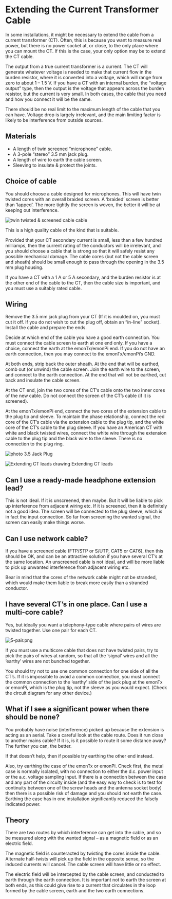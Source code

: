 # Extending the Current Transformer Cable

In some installations, it might be necessary to extend the cable from a current transformer (CT). Often, this is because you want to measure real power, but there is no power socket at, or close, to the only place where you can mount the CT. If this is the case, your only option may be to extend the CT cable.

The output from a true current transformer is a current. The CT will generate whatever voltage is needed to make that current flow in the burden resistor, where it is converted into a voltage, which will range from zero to about 1 – 1.5 V. If you have a CT with an internal burden, the “voltage output” type, then the output is the voltage that appears across the burden resistor, but the current is very small. In both cases, the cable that you need and how you connect it will be the same.

There should be no real limit to the maximum length of the cable that you can have. Voltage drop is largely irrelevant, and the main limiting factor is likely to be interference from outside sources.

## Materials

- A length of twin screened “microphone” cable.
- A 3-pole “stereo” 3.5 mm jack plug.
- A length of wire to earth the cable screen.
- Sleeving to insulate & protect the joints.

## Choice of cable

You should choose a cable designed for microphones. This will have twin twisted cores with an overall braided screen. A ‘braided’ screen is better than ‘lapped’. The more tightly the screen is woven, the better it will be at keeping out interference.

![twin twisted & screened cable cable](files/cable.png)

This is a high quality cable of the kind that is suitable.

Provided that your CT secondary current is small, less than a few hundred milliamps, then the current rating of the conductors will be irrelevant, and you should choose a cable that is strong so that it will safely resist any possible mechanical damage. The cable cores (but not the cable screen and sheath) should be small enough to pass through the opening in the 3.5 mm plug housing.

If you have a CT with a 1 A or 5 A secondary, and the burden resistor is at the other end of the cable to the CT, then the cable size is important, and you must use a suitably rated cable.

## Wiring

Remove the 3.5 mm jack plug from your CT (If it is moulded on, you must cut it off. If you do not wish to cut the plug off, obtain an “in-line” socket).
Install the cable and prepare the ends.

Decide at which end of the cable you have a good earth connection. You must connect the cable screen to earth at one end only. If you have a choice, connect the earth at the emonTx/emonPi end. If you do not have an earth connection, then you may connect to the emonTx/emonPi’s GND.

At both ends, strip back the outer sheath. At the end that will be earthed, comb out (or unwind) the cable screen. Join the earth wire to the screen, and connect to the earth connection. At the end that will not be earthed, cut back and insulate the cable screen.

At the CT end, join the two cores of the CT’s cable onto the two inner cores of the new cable. Do not connect the screen of the CT’s cable (if it is screened).

At the emonTx/emonPi end, connect the two cores of the extension cable to the plug tip and sleeve. To maintain the phase relationship, connect the red core of the CT’s cable via the extension cable to the plug tip, and the white core of the CT’s cable to the plug sleeve. If you have an American CT with white and black twisted wires, connect the white wire through the extension cable to the plug tip and the black wire to the sleeve. There is no connection to the plug ring.

![photo 3.5 Jack Plug](files/3.5-jack-plug.png)

![Extending CT leads drawing Extending CT leads](files/extending-ct-leads.png)

## Can I use a ready-made headphone extension lead?

This is not ideal. If it is unscreened, then maybe. But it will be liable to pick up interference from adjacent wiring etc. If it is screened, then it is definitely not a good idea. The screen will be connected to the plug sleeve, which is in fact the input connection. So far from screening the wanted signal, the screen can easily make things worse.

## Can I use network cable?

If you have a screened cable (FTP/STP or S/UTP, CAT5 or CAT6), then this should be OK, and can be an attractive solution if you have several CT’s at the same location. An unscreened cable is not ideal, and will be more liable to pick up unwanted interference from adjacent wiring etc.

Bear in mind that the cores of the network cable might not be stranded, which would make them liable to break more easily than a stranded conductor.

## I have several CT’s in one place. Can I use a multi-core cable?

Yes, but ideally you want a telephony-type cable where pairs of wires are twisted together. Use one pair for each CT.

![5-pair.png](files/5-pair.png)

If you must use a multicore cable that does not have twisted pairs, try to pick the pairs of wires at random, so that all the ‘signal’ wires and all the ‘earthy’ wires are not bunched together.

You should try not to use one common connection for one side of all the CT’s. If it is impossible to avoid a common connection, you must connect the common connection to the ‘earthy’ side of the jack plug at the emonTx or emonPi, which is the plug tip, not the sleeve as you would expect. (Check the circuit diagram for any other device.)

## What if I see a significant power when there should be none?

You probably have noise (interference) picked up because the extension is acting as an aerial. Take a careful look at the cable route. Does it run close to another mains cable? If it is, is it possible to route it some distance away? The further you can, the better. 

If that doesn’t help, then if possible try earthing the other end instead. 

Also, try earthing the case of the emonTx or emonPi. Check first, the metal case is normally isolated, with no connection to either the d.c. power input or the a.c. voltage sampling input. If there is a connection between the case and any part of the circuity inside (and the easy way to check is to test for continuity between one of the screw heads and the antenna socket body) then there is a possible risk of damage and you should not earth the case. Earthing the case has in one installation significantly reduced the falsely indicated power.

## Theory

There are two routes by which interference can get into the cable, and so be measured along with the wanted signal – as a magnetic field or as an electric field.

The magnetic field is counteracted by twisting the cores inside the cable. Alternate half-twists will pick up the field in the opposite sense, so the induced currents will cancel. The cable screen will have little or no effect.

The electric field will be intercepted by the cable screen, and conducted to earth through the earth connection. It is important not to earth the screen at both ends, as this could give rise to a current that circulates in the loop formed by the cable screen, earth and the two earth connections.
